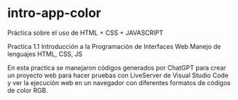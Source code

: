 # intro-app-color
Práctica sobre el uso de HTML + CSS + JAVASCRIPT

Practica 1.1 Introducción a la Programación de Interfaces Web
Manejo de lenguajes HTML, CSS, JS

En esta practica se manejaron códigos generados por ChatGPT para crear un proyecto web para hacer pruebas con LiveServer de Visual Studio Code y ver la ejecución web en un navegador con diferentes formatos de códigos de color RGB.
